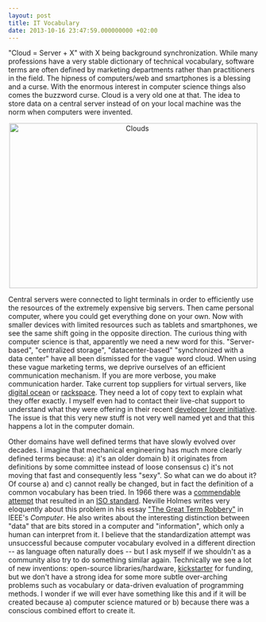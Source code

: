 ```yaml
---
layout: post
title: IT Vocabulary
date: 2013-10-16 23:47:59.000000000 +02:00
---
```

<p>"Cloud = Server + X" with X being background synchronization. While many professions have a very stable dictionary of technical vocabulary, software terms are often defined by marketing departments rather than practitioners in the field. The hipness of computers/web and smartphones is a blessing and a curse. With the enormous interest in computer science things also comes the buzzword curse. Cloud is a very old one at that. The idea to store data on a central server instead of on your local machine was the norm when computers were invented.</p>

<p><a href="https://www.flickr.com/photos/paszczak000/8715851521/" title="Clouds by Kamil Porembiński, on Flickr"><center><img src="https://farm8.staticflickr.com/7325/8715851521_d6bcb972f6.jpg?zz=1" width="500" height="332" alt="Clouds" /></center></a></p>

<p>Central servers were connected to light terminals in order to efficiently use the resources of the extremely expensive big servers. Then came personal computer, where you could get everything done on your own. Now with smaller devices with limited resources such as tablets and smartphones, we see the same shift going in the opposite direction. The curious thing with computer science is that, apparently we need a new word for this. "Server-based", "centralized storage", "datacenter-based" "synchronized with a data center" have all been dismissed for the vague word cloud. When using these vague marketing terms, we deprive ourselves of an efficient communication mechanism. If you are more verbose, you make communication harder. Take current top suppliers for virtual servers, like <a href="http://www.digitalocean.com">digital ocean</a> or <a href="http://www.rackspace.com/">rackspace</a>. They need a lot of copy text to explain what they offer exactly. I myself even had to contact their live-chat support to understand what they were offering in their recent <a href="http://developer.rackspace.com/blog/developer-love-welcome-to-the-rackspace-cloud-developer-discount.html">developer lover initiative</a>. The issue is that this very new stuff is not very well named yet and that this happens a lot in the computer domain.</p>

<p>Other domains have well defined terms that have slowly evolved over decades. I imagine that mechanical engineering has much more clearly defined terms because: a) it's an older domain b) it originates from definitions by some committee instead of loose consensus c) it's not moving that fast and consequently less "sexy". So what can we do about it? Of course a) and c) cannot really be changed, but in fact the definition of a common vocabulary has been tried. In 1966 there was a <a href="http://Vocabulary%20of%20Information%20Processing">commendable attempt</a> that resulted in an <a href="http://%20www.iso.ch/cate/d7229.html">ISO standard</a>. Neville Holmes writes very eloquently about this problem in his essay <a href="http://eprints.utas.edu.au/1957/1/Cm1My.pdf">"The Great Term Robbery"</a> in IEEE's <em>Computer</em>. He also writes about the interesting distinction between "data" that are bits stored in a computer and "information", which only a human can interpret from it. I believe that the standardization attempt was unsuccessful because computer vocabulary evolved in a different direction -- as language often naturally does -- but I ask myself if we shouldn't as a community also try to do something similar again. Technically we see a lot of new inventions: open-source libraries/hardware, <a href="http://www.kickstarter.com/">kickstarter</a> for funding, but we don't have a strong idea for some more subtle over-arching problems such as vocabulary or data-driven evaluation of programming methods. I wonder if we will ever have something like this and if it will be created because a) computer science matured or b) because there was a conscious combined effort to create it.</p>
